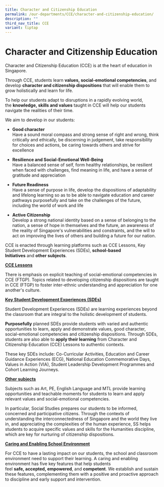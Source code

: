 ```yaml
---
title: Character and Citizenship Education
permalink: /our-departments/CCE/character-and-citizenship-education/
description: ""
third_nav_title: CCE
variant: tiptap
---
```

<h1>Character and Citizenship Education</h1>
<p>Character and Citizenship Education (CCE) is at the heart of education
in Singapore.</p>
<p>Through CCE, students learn&nbsp;<strong>values,&nbsp;social-emotional competencies</strong>,
and
<br>develop&nbsp;<strong>character and citizenship dispositions</strong>&nbsp;that
will enable them to grow holistically and learn for life.&nbsp;</p>
<p>To help our students adapt to disruptions in a rapidly evolving world,
<br>the&nbsp;<strong>knowledge,&nbsp;skills&nbsp;and&nbsp;values</strong>&nbsp;taught
in CCE will help&nbsp;our students navigate the realities of their time.&nbsp;</p>
<p>We aim to develop in our students:</p>
<ul>
<li>
<p><strong>Good character</strong>
<br>Have a sound moral compass and strong sense of right and wrong, think
critically and ethically, be discerning in judgement, take responsibility
for choices and actions, be caring towards others and strive for excellence
<br>
</p>
</li>
<li>
<p><strong>Resilience and Social-Emotional Well-Being</strong>
<br>Have a balanced sense of self, form healthy relationships, be resilient
when faced with challenges, find meaning in life, and have a sense of gratitude
and appreciation
<br>
</p>
</li>
<li>
<p><strong>Future Readiness</strong>
<br>Have a sense of purpose in life, develop the dispositions of adaptability
and lifelong learning so as to be able to navigate education and career
pathways purposefully and take on the challenges of the future, including
the world of work and life
<br>
</p>
</li>
<li>
<p><strong>Active Citizenship</strong>
<br>Develop a strong national identity based on a sense of belonging to the
nation, a sense of hope in themselves and the&nbsp;future, an awareness
of the reality of Singapore's vulnerabilities and constraints, and the
will to act on improving the&nbsp;lives of others and building a future
for our nation.</p>
</li>
</ul>
<p>CCE is enacted through learning platforms such as CCE Lessons,&nbsp;Key
Student Development Experiences (SDEs),&nbsp;<strong>school-based Initiatives</strong>&nbsp;and&nbsp;<strong>other subjects</strong>.</p>
<p><strong><u>CCE Lessons</u></strong>
</p>
<p>There is emphasis on explicit teaching of social-emotional competencies
in CCE (FTGP). Topics related to developing citizenship dispositions are
taught in CCE (FTGP) to foster inter-ethnic understanding and appreciation
for one another's culture.</p>
<p><strong><u>Key Student Development Experiences (SDEs)</u></strong>
</p>
<p>Student Development Experiences (SDEs) are learning experiences beyond
the classroom that are integral to the holistic development of students.
<br>
</p>
<p><strong>Purposefully</strong>&nbsp;planned&nbsp;SDEs provide students
with varied and authentic opportunities to learn, apply and demonstrate
values, good character, social-emotional competencies and citizenship dispositions.
Through SDEs, students are also able to&nbsp;<strong>apply their learning</strong>&nbsp;from
Character and Citizenship Education (CCE) Lessons to authentic contexts.&nbsp;
<br>
</p>
<p>These key SDEs include:&nbsp;Co-Curricular Activities, Education and Career
Guidance Experiences (ECG), National Education Commemorative Days, Values
in Action (VIA), Student Leadership Development Programmes and Cohort Learning
Journeys.&nbsp;</p>
<p><strong><u>Other subjects</u></strong>
</p>
<p>Subjects such as Art, PE, English Language and MTL provide learning opportunities
and teachable moments for students to learn and apply relevant values and
social-emotional competencies.</p>
<p>In particular, Social Studies prepares our students to be informed, concerned
and participative citizens. Through the contexts of understanding the interconnectedness
of Singapore and the world they live in, and appreciating the complexities
of the human experience, SS helps students to acquire specific values and
skills for the Humanities discipline, which are key for nurturing of citizenship
dispositions.</p>
<p><strong><u>Caring and Enabling School Environment</u></strong>
</p>
<p>For CCE to have a lasting impact on our students, the school and classroom
environment need to support their learning. A caring and enabling environment
has five key features that help students feel&nbsp;<strong>safe,&nbsp;accepted,&nbsp;empowered</strong>,
and&nbsp;<strong>competent</strong>. We establish and sustain these features,
complementing them with a positive and proactive approach to discipline
and early support and intervention.</p>